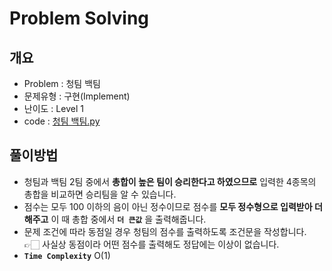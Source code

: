 # Problem Solving

## 개요

- Problem : 청팀 백팀
- 문제유형 : 구현(Implement)
- 난이도 : Level 1
- code : [청팀 백팀.py](https://kdt-gitlab.elice.io/yjk5309/algorithm-study-02/-/blob/master/2주차/2021-01-01/정소원/청팀-백팀.py)

## 풀이방법

- 청팀과 백팀 2팀 중에서 **총합이 높은 팀이 승리한다고 하였으므로** 입력한 4종목의 총합을 비교하면 승리팀을 알 수 있습니다.
- 점수는 모두 100 이하의 음이 아닌 정수이므로 점수를 **모두 정수형으로 입력받아 더해주고** 이 때 총합 중에서 **`더 큰값`** 을 출력해줍니다.
- 문제 조건에 따라 동점일 경우 청팀의 점수를 출력하도록 조건문을 작성합니다.
  <br/> 👉🏻 사실상 동점이라 어떤 점수를 출력해도 정답에는 이상이 없습니다.
- **`Time Complexity`** O(1)
